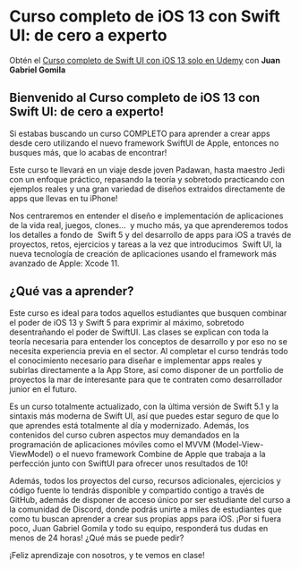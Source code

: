 # Curso completo de iOS 13 con Swift UI: de cero a experto

Obtén el [Curso completo de Swift UI con iOS 13 solo en Udemy](https://www.udemy.com/course/draft/2797654/?couponCode=B33EF8D5A1838B510F19) con **Juan Gabriel Gomila**

## Bienvenido al Curso completo de iOS 13 con Swift UI: de cero a experto!

 Si estabas buscando un curso COMPLETO para aprender a crear apps desde cero utilizando el nuevo framework SwiftUI de Apple, entonces no busques más, que lo acabas de encontrar!

Este curso te llevará en un viaje desde joven Padawan, hasta maestro Jedi con un enfoque práctico, repasando la teoría y sobretodo practicando con ejemplos reales y una gran variedad de diseños extraidos directamente de apps que llevas en tu iPhone!

Nos centraremos en entender el diseño e implementación de aplicaciones de la vida real, juegos, clones...  y mucho más, ya que aprenderemos todos los detalles a fondo de  Swift 5 y del desarrollo de apps para iOS a través de proyectos, retos, ejercicios y tareas a la vez que introducimos  Swift UI, la nueva tecnología de creación de aplicaciones usando el framework más avanzado de Apple: Xcode 11.

## ¿Qué vas a aprender?

Este curso es ideal para todos aquellos estudiantes que busquen combinar el poder de iOS 13 y Swift 5 para exprimir al máximo, sobretodo desentrañando el poder de SwiftUI. Las clases se explican con toda la teoría necesaria para entender los conceptos de desarrollo y por eso no se necesita experiencia previa en el sector. Al completar el curso tendrás todo el conocimiento necesario para diseñar e implementar apps reales y subirlas directamente a la App Store, así como disponer de un portfolio de proyectos la mar de interesante para que te contraten como desarrollador junior en el futuro.

Es un curso totalmente actualizado, con la última versión de Swift 5.1 y la sintaxis más moderna de Swift UI, así que puedes estar seguro de que lo que aprendes está totalmente al día y modernizado. Además, los contenidos del curso cubren aspectos muy demandados en la programación de aplicaciones móviles como el MVVM (Model-View-ViewModel) o el nuevo framework Combine de Apple que trabaja a la perfección junto con SwiftUI para ofrecer unos resultados de 10!

Además, todos los proyectos del curso, recursos adicionales, ejercicios y código fuente lo tendrás disponible y compartido contigo a través de GitHub, además de disponer de acceso único por ser estudiante del curso a la comunidad de Discord, donde podrás unirte a miles de estudiantes que como tu buscan aprender a crear sus propias apps para iOS. ¡Por si fuera poco, Juan Gabriel Gomila y todo su equipo, responderá tus dudas en menos de 24 horas! ¿Qué más se puede pedir?

¡Feliz aprendizaje con nosotros, y te vemos en clase!
